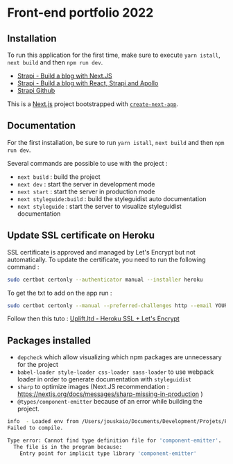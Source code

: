 # Front-end portfolio 2022

## Installation

To run this application for the first time, make sure to execute `yarn istall`, `next build` and then `npm run dev`.

- [Strapi - Build a blog with Next.JS](https://strapi.io/blog/build-a-blog-with-next-react-js-strapi)
- [Strapi - Build a blog with React, Strapi and Apollo](https://strapi.io/blog/build-a-blog-with-react-strapi-and-apollo)
- [Strapi Github](https://github.com/vercel/next.js/tree/canary/examples/cms-strapi)

This is a [Next.js](https://nextjs.org/) project bootstrapped with [`create-next-app`](https://github.com/vercel/next.js/tree/canary/packages/create-next-app).

## Documentation

For the first installation, be sure to run `yarn istall`, `next build` and then `npm run dev`. 

Several commands are possible to use with the project :
- `next build` : build the project
- `next dev` : start the server in development mode
- `next start` : start the server in production mode
- `next styleguide:build` : build the styleguidist auto documentation
- `next styleguide` : start the server to visualize styleguidist documentation

## Update SSL certificate on Heroku

SSL certificate is approved and managed by Let's Encrypt but not automatically.
To update the certificate, you need to run the following command :

``` bash
sudo certbot certonly --authenticator manual --installer heroku
```

To get the txt to add on the app run :

```bash
sudo certbot certonly --manual --preferred-challenges http --email YOUR-EMAIL --server https://acme-v02.api.letsencrypt.org/directory --agree-tos -d YOURDOMAIN.com -d www.YOURDOMAIN.com

```
Follow then this tuto : [Uplift.ltd - Heroku SSL + Let's Encrypt](https://www.uplift.ltd/posts/heroku-ssl-letsencrypt/)

## Packages installed

- `depcheck` which allow visualizing which npm packages are unnecessary for the project
- `babel-loader style-loader css-loader sass-loader` to use webpack loader in order to generate documentation with `styleguidist`
- `sharp` to optimize images (Next.JS recommendation : https://nextjs.org/docs/messages/sharp-missing-in-production
  )
- `@types/component-emitter` because of an error while building the project.
``` bash
info  - Loaded env from /Users/jouskaio/Documents/Development/Projets/Portfolio/Jouskaio-Front/.env
Failed to compile.

Type error: Cannot find type definition file for 'component-emitter'.
  The file is in the program because:
    Entry point for implicit type library 'component-emitter'
```